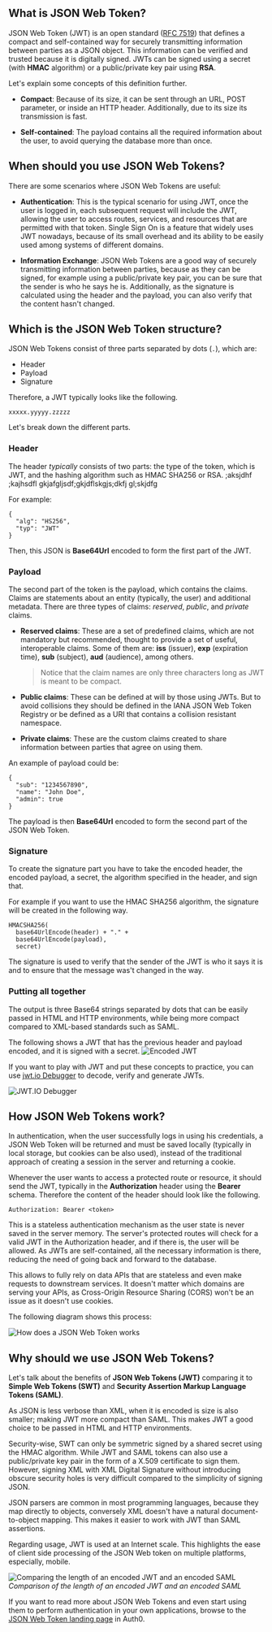 ## What is JSON Web Token?
JSON Web Token (JWT) is an open standard ([RFC 7519](https://tools.ietf.org/html/rfc7519)) that defines a compact and self-contained way for securely transmitting information between parties as a JSON object. This information can be verified and trusted because it is digitally signed. JWTs can be signed using a secret (with **HMAC** algorithm) or a public/private key pair using **RSA**.

Let's explain some concepts of this definition further.

- **Compact**: Because of its size, it can be sent through an URL, POST parameter, or inside an HTTP header. Additionally, due to its size its transmission is fast.

- **Self-contained**: The payload contains all the required information about the user, to avoid querying the database more than once.

## When should you use JSON Web Tokens?
There are some scenarios where JSON Web Tokens are useful:

- **Authentication**: This is the typical scenario for using JWT, once the user is logged in, each subsequent request will include the JWT, allowing the user to access routes, services, and resources that are permitted with that token. Single Sign On is a feature that widely uses JWT nowadays, because of its small overhead and its ability to be easily used among systems of different domains.

- **Information Exchange**: JSON Web Tokens are a good way of securely transmitting information between parties, because as they can be signed, for example using a public/private key pair, you can be sure that the sender is who he says he is. Additionally, as the signature is calculated using the header and the payload, you can also verify that the content hasn't changed.

## Which is the JSON Web Token structure?
JSON Web Tokens consist of three parts separated by dots (`.`), which are:

- Header
- Payload
- Signature 

Therefore, a JWT typically looks like the following.

`xxxxx.yyyyy.zzzzz`

Let's break down the different parts.

### Header

The header *typically* consists of two parts: the type of the token, which is JWT, and the hashing algorithm such as HMAC SHA256 or RSA.
;aksjdhf ;kajhsdfl gkjafgljsdf;gkjdflskgjs;dkfj gl;skjdfg 

For example:

```
{
  "alg": "HS256",
  "typ": "JWT"
}
```

Then, this JSON is **Base64Url** encoded to form the first part of the JWT.

### Payload

The second part of the token is the payload, which contains the claims. Claims are statements about an entity (typically, the user) and additional metadata. 
There are three types of claims: *reserved*, *public*, and *private* claims.

- **Reserved claims**: These are a set of predefined claims, which are not mandatory but recommended, thought to provide a set of useful, interoperable claims. Some of them are: **iss** (issuer), **exp** (expiration time), **sub** (subject), **aud** (audience), among others.

	> Notice that the claim names are only three characters long as JWT is meant to be compact.

- **Public claims**: These can be defined at will by those using JWTs. But to avoid collisions they should be defined in the IANA JSON Web Token Registry or be defined as a URI that contains a collision resistant namespace.

- **Private claims**: These are the custom claims created to share information between parties that agree on using them.

An example of payload could be:

```
{
  "sub": "1234567890",
  "name": "John Doe",
  "admin": true
}
```

The payload is then **Base64Url** encoded to form the second part of the JSON Web Token.

### Signature
To create the signature part you have to take the encoded header, the encoded payload, a secret, the algorithm specified in the header, and sign that.

For example if you want to use the HMAC SHA256 algorithm, the signature will be created in the following way.

```
HMACSHA256(
  base64UrlEncode(header) + "." +
  base64UrlEncode(payload),
  secret)
```

The signature is used to verify that the sender of the JWT is who it says it is and to ensure that the message was't changed in the way.

### Putting all together

The output is three Base64 strings separated by dots that can be easily passed in HTML and HTTP environments, while being more compact compared to XML-based standards such as SAML.

The following shows a JWT that has the previous header and payload encoded, and it is signed with a secret.
![Encoded JWT](https://cdn.auth0.com/content/jwt/encoded-jwt3.png)

If you want to play with JWT and put these concepts to practice, you can use [jwt.io Debugger](http://jwt.io) to decode, verify and generate JWTs.

![JWT.IO Debugger](https://cdn.auth0.com/blog/legacy-app-auth/legacy-app-auth-5.png)

## How JSON Web Tokens work?
In authentication, when the user successfully logs in using his credentials, a JSON Web Token will be returned and must be saved locally (typically in local storage, but cookies can be also used), instead of the traditional approach of creating a session in the server and returning a cookie.

Whenever the user wants to access a protected route or resource, it should send the JWT, typically in the **Authorization** header using the **Bearer** schema. Therefore the content of the header should look like the following.

```
Authorization: Bearer <token>
```

This is a stateless authentication mechanism as the user state is never saved in the server memory.
The server's protected routes will check for a valid JWT in the Authorization header, and if there is, the user will be allowed. As JWTs are self-contained, all the necessary information is there, reducing the need of going back and forward to the database.

This allows to fully rely on data APIs that are stateless and even make requests to downstream services. It doesn't matter which domains are serving your APIs, as Cross-Origin Resource Sharing (CORS) won't be an issue as it doesn't use cookies.

The following diagram shows this process:

![How does a JSON Web Token works](https://cdn.auth0.com/content/jwt/jwt-diagram.png)

## Why should we use JSON Web Tokens?

Let's talk about the benefits of **JSON Web Tokens (JWT)** comparing it to **Simple Web Tokens (SWT)** and **Security Assertion Markup Language Tokens (SAML)**.

As JSON is less verbose than XML, when it is encoded is size is also smaller; making JWT more compact than SAML. This makes JWT a good choice to be passed in HTML and HTTP environments.

Security-wise, SWT can only be symmetric signed by a shared secret using the HMAC algorithm. While JWT and SAML tokens can also use a public/private key pair in the form of a X.509 certificate to sign them. However, signing XML with XML Digital Signature without introducing obscure security holes is very difficult compared to the simplicity of signing JSON.

JSON parsers are common in most programming languages, because they map directly to objects, conversely XML doesn't have a natural document-to-object mapping. This makes it easier to work with JWT than SAML assertions.

Regarding usage, JWT is used at an Internet scale. This highlights the ease of client side processing of the JSON Web token on multiple platforms, especially, mobile.

![Comparing the length of an encoded JWT and an encoded SAML](https://cdn.auth0.com/content/jwt/comparing-jwt-vs-saml2.png)
_Comparison of the length of an encoded JWT and an encoded SAML_


If you want to read more about JSON Web Tokens and even start using them to perform authentication in your own applications, browse to the [JSON Web Token landing page](http://auth0.com/learn/json-web-tokens) in Auth0.